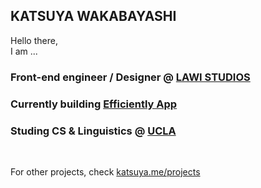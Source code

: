 ## KATSUYA WAKABAYASHI

Hello there, 
<br/>
I am ...
<br/>

### Front-end engineer / Designer @ [LAWI STUDIOS](https://lawistudios.com)

### Currently building [Efficiently App](https://github.com/pythagoreansoft/efficiently-app)

### Studing CS & Linguistics @ [UCLA](https://github.com/ucla)
<br/>

For other projects, check [katsuya.me/projects](https://katsuya.me/projects)
